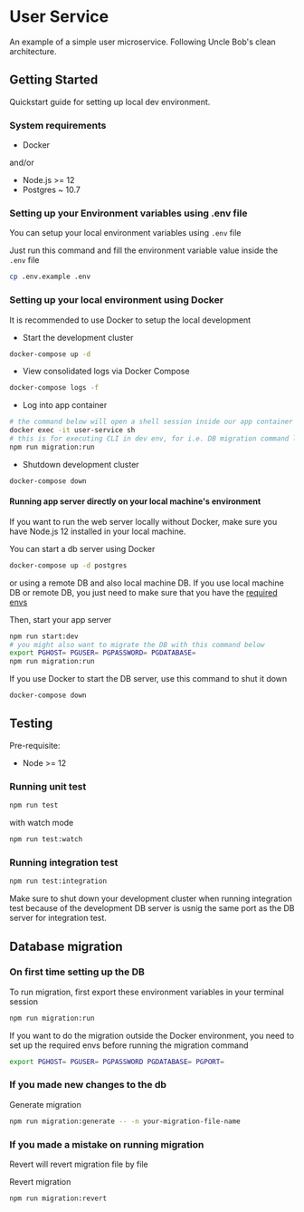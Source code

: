 # User Service

An example of a simple user microservice. Following Uncle Bob's clean architecture.

## Getting Started

Quickstart guide for setting up local dev environment.

### System requirements

- Docker

and/or

- Node.js >= 12
- Postgres ~ 10.7

### Setting up your Environment variables using .env file
You can setup your local environment variables using `.env` file

Just run this command and fill the environment variable value inside the `.env` file

```bash
cp .env.example .env
```

### Setting up your local environment using Docker
It is recommended to use Docker to setup the local development

- Start the development cluster

```bash
docker-compose up -d
```

- View consolidated logs via Docker Compose

```bash
docker-compose logs -f
```

- Log into app container

```bash
# the command below will open a shell session inside our app container
docker exec -it user-service sh
# this is for executing CLI in dev env, for i.e. DB migration command like below
npm run migration:run
```

- Shutdown development cluster

```bash
docker-compose down
```

#### Running app server directly on your local machine's environment
If you want to run the web server locally without Docker, make sure you have Node.js 12 installed in your local machine.

You can start a db server using Docker

```bash
docker-compose up -d postgres
```

or using a remote DB and also local machine DB. If you use local machine DB or remote DB, you just need to make sure that you have the [required envs](#setting-up-your-environment-variables-using-.env-file)

Then, start your app server

```bash
npm run start:dev
# you might also want to migrate the DB with this command below
export PGHOST= PGUSER= PGPASSWORD= PGDATABASE=
npm run migration:run
```

If you use Docker to start the DB server, use this command to shut it down

```bash
docker-compose down
```

## Testing

Pre-requisite:

- Node >= 12

### Running unit test

```bash
npm run test
```

with watch mode

```bash
npm run test:watch
```

### Running integration test

```bash
npm run test:integration
```
Make sure to shut down your development cluster when running integration test because of the development DB server is usnig the same port as the DB server for integration test.

## Database migration

### On first time setting up the DB

To run migration, first export these environment variables in your terminal session

```bash
npm run migration:run
```

If you want to do the migration outside the Docker environment, you need to set up the required envs before running the migration command

```bash
export PGHOST= PGUSER= PGPASSWORD PGDATABASE= PGPORT=
```

### If you made new changes to the db

Generate migration

```bash
npm run migration:generate -- -n your-migration-file-name
```

### If you made a mistake on running migration

Revert will revert migration file by file

Revert migration

```bash
npm run migration:revert
```
